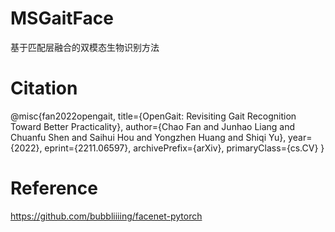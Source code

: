 # MSGaitFace
基于匹配层融合的双模态生物识别方法
# Citation
@misc{fan2022opengait, title={OpenGait: Revisiting Gait Recognition Toward Better Practicality}, author={Chao Fan and Junhao Liang and Chuanfu Shen and Saihui Hou and Yongzhen Huang and Shiqi Yu}, year={2022}, eprint={2211.06597}, archivePrefix={arXiv}, primaryClass={cs.CV} }
# Reference
https://github.com/bubbliiiing/facenet-pytorch
